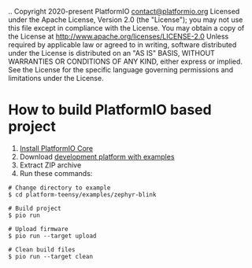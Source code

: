 ..  Copyright 2020-present PlatformIO <contact@platformio.org>
    Licensed under the Apache License, Version 2.0 (the "License");
    you may not use this file except in compliance with the License.
    You may obtain a copy of the License at
       http://www.apache.org/licenses/LICENSE-2.0
    Unless required by applicable law or agreed to in writing, software
    distributed under the License is distributed on an "AS IS" BASIS,
    WITHOUT WARRANTIES OR CONDITIONS OF ANY KIND, either express or implied.
    See the License for the specific language governing permissions and
    limitations under the License.

How to build PlatformIO based project
=====================================

1. [Install PlatformIO Core](http://docs.platformio.org/page/core.html)
2. Download [development platform with examples](https://github.com/platformio/platform-teensy/archive/develop.zip)
3. Extract ZIP archive
4. Run these commands:

```shell
# Change directory to example
$ cd platform-teensy/examples/zephyr-blink

# Build project
$ pio run

# Upload firmware
$ pio run --target upload

# Clean build files
$ pio run --target clean
```
